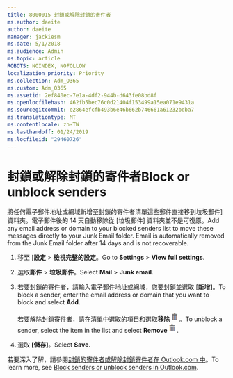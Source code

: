```yaml
---
title: 8000015 封鎖或解除封鎖的寄件者
ms.author: daeite
author: daeite
manager: jackiesm
ms.date: 5/1/2018
ms.audience: Admin
ms.topic: article
ROBOTS: NOINDEX, NOFOLLOW
localization_priority: Priority
ms.collection: Adm_O365
ms.custom: Adm_O365
ms.assetid: 2ef840ec-7e1a-4df2-944b-d643fe08bd8f
ms.openlocfilehash: 462fb5bec76c0d21404f153499a15ea071e9431a
ms.sourcegitcommit: e2864efcfb493b6e46b662b746661a61232bdba7
ms.translationtype: MT
ms.contentlocale: zh-TW
ms.lasthandoff: 01/24/2019
ms.locfileid: "29460726"
---
```

# <a name="block-or-unblock-senders"></a><span data-ttu-id="23b5c-102">封鎖或解除封鎖的寄件者</span><span class="sxs-lookup"><span data-stu-id="23b5c-102">Block or unblock senders</span></span>

<span data-ttu-id="23b5c-p101">將任何電子郵件地址或網域新增至封鎖的寄件者清單這些郵件直接移到垃圾郵件] 資料夾。電子郵件後的 14 天自動移除從 [垃圾郵件] 資料夾並不是可復原。</span><span class="sxs-lookup"><span data-stu-id="23b5c-p101">Add any email address or domain to your blocked senders list to move these messages directly to your Junk Email folder. Email is automatically removed from the Junk Email folder after 14 days and is not recoverable.</span></span>
  
1. <span data-ttu-id="23b5c-105">移至 [**設定** \> **檢視完整的設定**。</span><span class="sxs-lookup"><span data-stu-id="23b5c-105">Go to **Settings** \> **View full settings**.</span></span> 
    
2. <span data-ttu-id="23b5c-106">選取**郵件** \> **垃圾郵件**。</span><span class="sxs-lookup"><span data-stu-id="23b5c-106">Select **Mail** \> **Junk email**.</span></span> 
    
3. <span data-ttu-id="23b5c-107">若要封鎖的寄件者，請輸入電子郵件地址或網域，您要封鎖並選取 [**新增]**。</span><span class="sxs-lookup"><span data-stu-id="23b5c-107">To block a sender, enter the email address or domain that you want to block and select **Add**.</span></span> 
    
    <span data-ttu-id="23b5c-108">若要解除封鎖寄件者，請在清單中選取的項目和選取**移除**![刪除](media/deb47846-8483-4f9d-813a-fc8fe288b583.png)。</span><span class="sxs-lookup"><span data-stu-id="23b5c-108">To unblock a sender, select the item in the list and select **Remove**![Delete](media/deb47846-8483-4f9d-813a-fc8fe288b583.png).</span></span>
    
4. <span data-ttu-id="23b5c-109">選取 **[儲存]**。</span><span class="sxs-lookup"><span data-stu-id="23b5c-109">Select **Save**.</span></span> 
    
<span data-ttu-id="23b5c-110">若要深入了解，請參閱[封鎖的寄件者或解除封鎖寄件者在 Outlook.com 中](https://go.microsoft.com/fwlink/p/?linkid=873133)。</span><span class="sxs-lookup"><span data-stu-id="23b5c-110">To learn more, see [Block senders or unblock senders in Outlook.com](https://go.microsoft.com/fwlink/p/?linkid=873133).</span></span>
  

